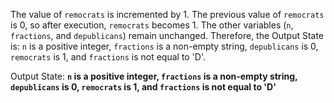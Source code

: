 The value of `remocrats` is incremented by 1. The previous value of `remocrats` is 0, so after execution, `remocrats` becomes 1. The other variables (`n`, `fractions`, and `depublicans`) remain unchanged. Therefore, the Output State is: `n` is a positive integer, `fractions` is a non-empty string, `depublicans` is 0, `remocrats` is 1, and `fractions` is not equal to 'D'.

Output State: **`n` is a positive integer, `fractions` is a non-empty string, `depublicans` is 0, `remocrats` is 1, and `fractions` is not equal to 'D'**